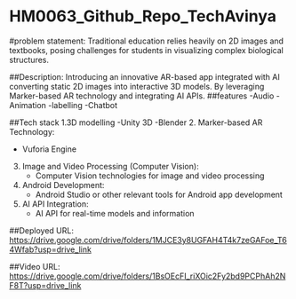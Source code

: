 # HM0063_Github_Repo_TechAvinya
#problem statement: Traditional education relies heavily on 2D images and textbooks, posing challenges for students in visualizing complex biological structures. 

##Description: Introducing an innovative AR-based app integrated with AI  converting static 2D images into interactive 3D models. By leveraging Marker-based AR technology and integrating AI APIs. 
##features
-Audio
-Animation
-labelling
-Chatbot

##Tech stack
1.3D modelling
-Unity 3D
-Blender
2. Marker-based AR Technology:
   - Vuforia Engine
3. Image and Video Processing (Computer Vision):
   - Computer Vision technologies for image and video processing
4. Android Development:
   - Android Studio or other relevant tools for Android app development
5. AI API Integration:
   - AI API for real-time models and information


##Deployed URL:
https://drive.google.com/drive/folders/1MJCE3y8UGFAH4T4k7zeGAFoe_T64Wfab?usp=drive_link

##Video URL:
https://drive.google.com/drive/folders/1BsOEcFI_riXOic2Fy2bd9PCPhAh2NF8T?usp=drive_link
